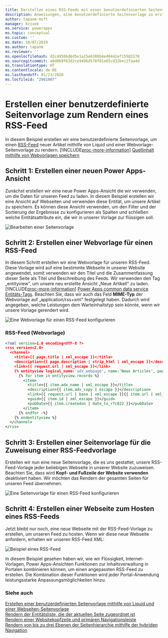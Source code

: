 ```yaml
---
title: Darstellen eines RSS-Feeds mit einer benutzerdefinierten Seitenvorlage für ein Portal | MicrosoftDocs
description: Anweisungen, eine benutzerdefinierte Seitenvorlage zu erstellen und anschließend zu verwenden, um einen RSS-Feed zu rendern.
author: tapanm-msft
manager: kvivek
ms.service: powerapps
ms.topic: conceptual
ms.custom: ''
ms.date: 10/07/2019
ms.author: tapanm
ms.reviewer: ''
ms.openlocfilehash: d2c4956bd6d5e1a15e6308b4e40442ef15502178
ms.sourcegitcommit: a0d069f63d2ce9496d578f81e65cd32bec2faa4d
ms.translationtype: HT
ms.contentlocale: de-DE
ms.lasthandoff: 01/23/2020
ms.locfileid: "2981007"
---
```

# <a name="create-a-custom-page-template-to-render-an-rss-feed"></a>Erstellen einer benutzerdefinierte Seitenvorlage zum Rendern eines RSS-Feed
In diesem Beispiel erstellen wir eine benutzerdefinierte Seitenvorlage, um einen [RSS-Feed](https://en.wikipedia.org/wiki/RSS) neuer Artikel mithilfe von Liquid und einer Webvorlage-Seitenvorlage zu rendern. [!INCLUDE[proc-more-information](../../../includes/proc-more-information.md)] [Quellinhalt mithilfe von Webvorlagen speichern](store-content-web-templates.md)  

## <a name="step-1-create-a-new-power-apps-view"></a>Schritt 1: Erstellen einer neuen Power Apps-Ansicht

Zunächst erstellen wir eine neue Power Apps-Ansicht die wir verwenden, um die Daten für unseren Feed zu laden. In diesem Beispiel erstellen wir eine Ansicht auf Webseiten und verwenden diese Entität, um unsere Artikel zu speichern. Es können diese Ansicht verwenden, um den Filter und der Sortierung der Ergebnisse zu konfigurieren als Spalten und schließen welche Entitätsattribute ein, die wir in unserer Vorlage zur flüssigen soll.

![Bearbeiten einer Seitenvorlage](../media/edit-page-template.png "Bearbeiten einer Seitenvorlage")  

## <a name="step-2-create-a-web-template-for-rss-feed"></a>Schritt 2: Erstellen einer Webvorlage für einen RSS-Feed

In diesem Schritt erstellen wir eine Webvorlage für unseren RSS-Feed. Diese Vorlage wird auf eine bestimmte Webseite in unserer Website angewendet, somit verwenden wir den Titel und die Zusammenfassung dieser Seite als Titel und Beschreibung des Feeds. Wir verwenden den Tag „entityview”, um unsere neu erstellte Ansicht „Neue Artikell” zu laden. [!INCLUDE[proc-more-information](../../../includes/proc-more-information.md)] [Power Apps common data service Entitäts-Tags](portals-entity-tags.md). Beachten Sie, dass wir auch das Feld **MIME-Typ** der Webvorlage auf „application/rss+xml” festgelegt haben. Dadurch wird angegeben, welche Leistungen dem Warteinhaltstyp sein könnte, wenn wir unsere Vorlage gerendert wird.  

![Eine Webvorlage für einen RSS-Feed konfigurieren](../media/web-template-rss-feed.png "Eine Webvorlage für einen RSS-Feed konfigurieren")  

### <a name="rss-feed-web-template"></a>RSS-Feed (Webvorlage)

```xml
<?xml version=1.0 encoding=UTF-8 ?>
<rss version=2.0>
  <channel>
    <title>{{ page.title | xml_escape }}</title>
    <description>{{ page.description | strip_html | xml_escape }}</description>
    <link>{{ request.url | xml_escape }}</link>
    {% entityview logical_name:'adx_webpage', name:'News Articles', page_size:20 -%}
      {% for item in entityview.records %}
        <item>
          <title>{{ item.adx_name | xml_escape }}</title>
          <description>{{ item.adx_copy | escape }}</description>
          <link>{{ request.url | base | xml_escape }}{{ item.url | xml_escape }}</link>
          <guid>{{ item.id | xml_escape }}</guid>
          <pubDate>{{ item.createdon | date_to_rfc822 }}</pubDate>
        </item>
      {% endfor -%}
    {% endentityview %}
  </channel>
</rss>
```

## <a name="step-3-create-a-page-template-to-assign-rss-feed-template"></a>Schritt 3: Erstellen einer Seitenvorlage für die Zuweisung einer RSS-Feedvorlage

Erstellen wir nun eine neue Seitenvorlage, die es uns gestattet, unsere RSS-Feed-Vorlage jeder beliebigen Webseite in unserer Website zuzuweisen. Beachten Sie, dass wird **Kopf- und Fußzeile der Website verwenden** deaktiviert haben. Wir möchten das Rendern der gesamten Seiten für unseren Feed übernehmen.

![Eine Seitenvorlage für einen RSS-Feed konfigurieren](../media/page-template-rss-feed.png "Eine Seitenvorlage für einen RSS-Feed konfigurieren")  

## <a name="step-4-create-a-web-page-to-host-rss-feed"></a>Schritt 4: Erstellen einer Webseite zum Hosten eines RSS-Feeds

Jetzt bleibt nur noch, eine neue Webseite mit der RSS-Feed-Vorlage zu erstellen, um unseren Feed zu hosten. Wenn wir diese neue Webseite anfordern, erhalten wir unseren RSS-Feed XML:

![Beispiel eines RSS-Feed](../media/rss-feed-example.png "Beispiel eines RSS-Feed")  

In diesem Beispiel gesehen haben wir, wie wir Flüssigkeit, Internet-Vorlagen, Power Apps-Ansichten Funktionen zur Inhaltsverwaltung in Portalen kombinieren können, um einen angepassten RSS-Feed zu erstellen. Die Kombination dieser Funktionen wird jeder Portal-Anwendung leistungsstarke Anpassungsmöglichkeiten hinzu.

### <a name="see-also"></a>Siehe auch

[Erstellen einer benutzerdefinierten Seitenvorlage mithilfe von Liquid und einer Webseiten-Seitenvorlage](create-custom-template.md)  
[Rendern der Entitätsliste, die der aktuellen Seite zugeordnet ist](render-entity-list-current-page.md)  
[Rendern einer Websitekopfzeile und primären Navigationsleiste](render-site-header-primary-navigation.md)  
[Rendern von bis zu drei Ebenen der Seitenhierarchie mithilfe der hybriden Navigation](hybrid-navigation-render-page-hierachy.md)  


